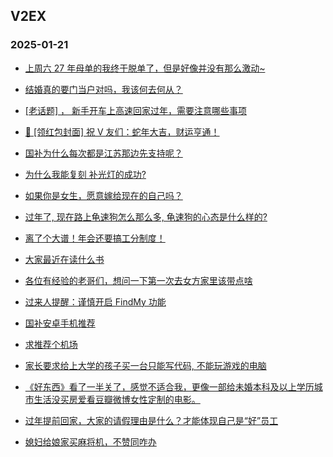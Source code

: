 ## V2EX 
### 2025-01-21

+ [上周六 27 年母单的我终于脱单了，但是好像并没有那么激动~](https://www.v2ex.com/t/1106352)

+ [结婚真的要门当户对吗，我该何去何从？](https://www.v2ex.com/t/1106344)

+ [[老话题] ， 新手开车上高速回家过年，需要注意哪些事项](https://www.v2ex.com/t/1106393)

+ [🧧 [领红包封面] 祝 V 友们：蛇年大吉，财运亨通！](https://www.v2ex.com/t/1106447)

+ [国补为什么每次都是江苏那边先支持呢？](https://www.v2ex.com/t/1106357)

+ [为什么我能复刻 补光灯的成功?](https://www.v2ex.com/t/1106325)

+ [如果你是女生，愿意嫁给现在的自己吗？](https://www.v2ex.com/t/1106431)

+ [过年了, 现在路上龟速狗怎么那么多, 龟速狗的心态是什么样的?](https://www.v2ex.com/t/1106474)

+ [离了个大谱！年会还要搞工分制度！](https://www.v2ex.com/t/1106451)

+ [大家最近在读什么书](https://www.v2ex.com/t/1106658)

+ [各位有经验的老哥们，想问一下第一次去女方家里该带点啥](https://www.v2ex.com/t/1106655)

+ [过来人提醒：谨慎开启 FindMy 功能](https://www.v2ex.com/t/1106545)

+ [国补安卓手机推荐](https://www.v2ex.com/t/1106415)

+ [求推荐个机场](https://www.v2ex.com/t/1106673)

+ [家长要求给上大学的孩子买一台只能写代码, 不能玩游戏的电脑](https://www.v2ex.com/t/1106683)

+ [《好东西》看了一半关了，感觉不适合我，更像一部给未婚本科及以上学历城市生活没买房爱看豆瓣微博女性定制的电影。](https://www.v2ex.com/t/1106585)

+ [过年提前回家，大家的请假理由是什么？才能体现自己是“好”员工](https://www.v2ex.com/t/1106689)

+ [媳妇给娘家买麻将机，不赞同咋办](https://www.v2ex.com/t/1106558)

